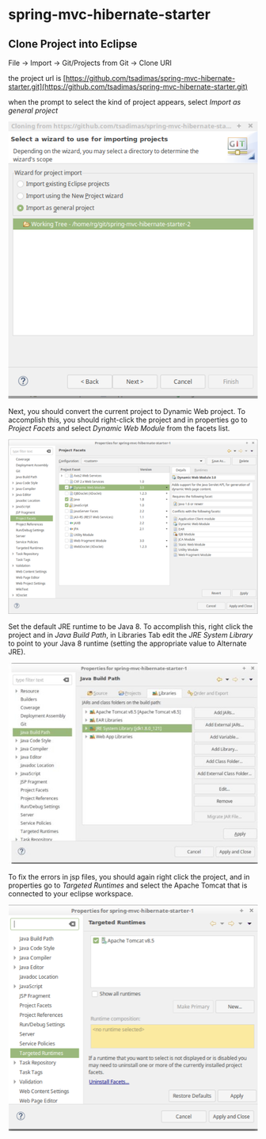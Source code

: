 # spring-mvc-hibernate-starter

## Clone Project into Eclipse


File -> Import -> Git/Projects from Git -> Clone URI

the project url is 
[https://github.com/tsadimas/spring-mvc-hibernate-starter.git](https://github.com/tsadimas/spring-mvc-hibernate-starter.git)

when the prompt to select the kind of project appears, select *Import as general project*


![import_project](screenshots/import.png "Import into Eclipse")


Next, you should convert the current project to Dynamic Web project.
To accomplish this, you should right-click the project and in properties go to *Project Facets*
and select _Dynamic Web Module_ from the facets list.

![facets](screenshots/facets.png "Convert to Dynamic Web Project")

Set the default JRE runtime to be Java 8. To accomplish this, right click the project and in _Java Build Path_, in Libraries Tab edit the _JRE System Library_ to point to your Java 8 runtime (setting the appropriate value to Alternate JRE).

![facets](screenshots/jre.jpg "JRE config")

To fix the errors in jsp files, you should again right click the project, and in properties go to _Targeted Runtimes_ and select the Apache Tomcat that is connected to your eclipse workspace.

![Target Runtime](screenshots/target_runtime.png "Target Runtime")